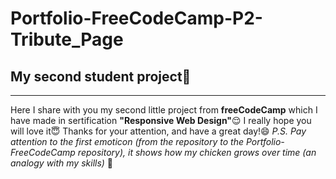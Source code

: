 # Portfolio-FreeCodeCamp-P2-Tribute_Page
## My second student project:hatching_chick:
___
Here I share with you my second little project from **freeCodeCamp** which I have made in sertification **"Responsive Web Design"**:relieved: 
I really hope you will love it:innocent:
Thanks for your attention, and have a great day!:smile:
*P.S. Pay attention to the first emoticon (from the repository to the Portfolio-FreeCodeCamp repository), it shows how my chicken grows over time (an analogy with my skills)* :eyes:
